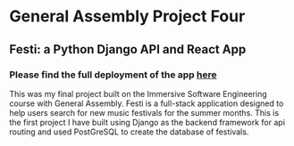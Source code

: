 # General Assembly Project Four
## Festi: a Python Django API and React App
### Please find the full deployment of the app [here](https://festi-front-end.netlify.app/)

This was my final project built on the Immersive Software Engineering course with General Assembly. Festi is a full-stack application designed to help users search for new music festivals for the summer months. This is the first project I have built using Django as the backend framework for api routing and used PostGreSQL to create the database of festivals.
